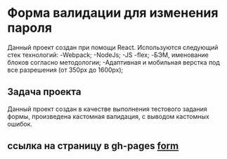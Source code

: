 # Форма валидации для изменения пароля
Данный проект создан при помощи React.
Используются следующий стек технологий:
-Webpack;
-NodeJs;
-JS
-flex;
-БЭМ, именование блоков согласно методологии;
-Адаптивная и мобильная верстка под все разрешения (от 350px до 1600px);

## Задача проекта
Данный проект создан в качестве выполнения тестового задания формы, произведена кастомная валидация, с выводом кастомных ошибок.

## ссылка на страницу в gh-pages [form]()


